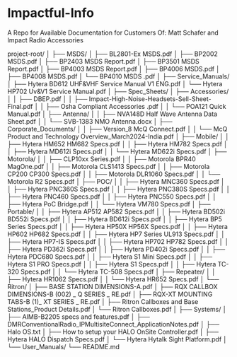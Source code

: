 # Impactful-Info

A Repo for Available Documentation for Customers Of:
Matt Schafer and Impact Radio Accessories


project-root/
│
├── MSDS/
│   ├── BL2801-Ex MSDS.pdf
│   ├── BP2002 MSDS.pdf
│   ├── BP2403 MSDS Report.pdf
│   ├── BP3501 MSDS Report.pdf
│   ├── BP4003 MSDS Report.pdf
│   ├── BP4006 MSDS.pdf
│   ├── BP4008 MSDS.pdf
│   └── BP4010 MSDS .pdf
│
├── Service_Manuals/
│   ├── Hytera BD612 UHF&VHF Service Manual V1 ENG.pdf
│   └── Hytera HP702 Uv&V1 Service Manual.pdf
│
├── Spec_Sheets/
│   ├── Accessories/
│   │   ├── DBEP.pdf
│   │   ├── Impact-High-Noise-Headsets-Sell-Sheet-Final.pdf
│   │   ├── Osha Compliant Accessories .pdf
│   │   └── POA121 Quick Manual.pdf
│   ├── Antenna/
│   │   ├── NVA148D Half Wave Antenna Data Sheet.pdf
│   │   └── SVB-1383 NMO Antenna.docx
│   ├── Corporate_Documents/
│   │   ├── Version_8 McQ Connect.pdf
│   │   └── McQ Product and Technology Overview_March2024-India.pdf
│   ├── Mobile/
│   │   ├── Hytera HM652 HM682 Specs.pdf
│   │   ├── Hytera HM782 Specs.pdf
│   │   ├── Hytera MD612i Specs.pdf
│   │   └── Hytera MD622i Specs.pdf
│   ├── Motorola/
│   │   ├── CLP10xx Series.pdf
│   │   ├── Motorola BPR40 MagOne.pdf
│   │   ├── Motorola CLS1413 Specs.pdf
│   │   ├── Motorola CP200 CP300 Specs.pdf
│   │   ├── Motorola DLR1060 Specs.pdf
│   │   └── Motorola R2 Specs.pdf
│   ├── POC/
│   │   ├── Hytera MNC360 Specs.pdf
│   │   ├── Hytera PNC360S Specs.pdf
│   │   ├── Hytera PNC380S Specs.pdf
│   │   ├── Hytera PNC460 Specs.pdf
│   │   ├── Hytera PNC550 Specs.pdf
│   │   ├── Hytera PoC Bridge.pdf
│   │   └── Hytera VM780 Specs.pdf
│   ├── Portable/
│   │   ├── Hytera AP512 AP582 Specs.pdf
│   │   ├── Hytera BD502i BD552i Specs.pdf
│   │   ├── Hytera BD612i Specs.pdf
│   │   ├── Hytera BP5 Series Specs.pdf
│   │   ├── Hytera HP50X HP56X Specs.pdf
│   │   ├── Hytera HP602 HP682 Specs.pdf
│   │   ├── Hytera HP7 Series UL913 Specs.pdf
│   │   ├── Hytera HP7-IS Specs.pdf
│   │   ├── Hytera HP702 HP782 Specs.pdf
│   │   ├── Hytera PD362i Specs.pdf
│   │   ├── Hytera PD402i Specs.pdf
│   │   ├── Hytera PDC680 Specs.pdf
│   │   ├── Hytera S1 Mini Specs.pdf
│   │   ├── Hytera S1 PRO Specs.pdf
│   │   ├── Hytera S1 Specs.pdf
│   │   ├── Hytera TC-320 Specs.pdf
│   │   └── Hytera TC-508 Specs.pdf
│   ├── Repeater/
│   │   ├── Hytera HR1062 Specs.pdf
│   │   └── Hytera HR652 Specs.pdf
│   └── Ritron/
│       ├── BASE STATION DIMENSIONS-A.pdf
│       ├── RQX CALLBOX DIMENSIONS-B (002) _ Q SERIES _ RE.pdf
│       ├── RQX-XT MOUNTING TABS-B (1)_ XT SERIES _ RE.pdf
│       ├── Ritron Callboxes and Base Stations_Product Details.pdf
│       └── Ritron Callboxes.pdf
│
├── Systems/
│   ├── AIMB-B2205 specs and features.pdf
│   ├── DMRConventionalRadio_IPMultisiteConnect_ApplicationNotes.pdf
│   ├── Halo OS.txt
│   ├── How to setup your HALO OnSite Controller.pdf
│   ├── Hytera HALO Dispatch Specs.pdf
│   └── Hytera Hytalk Sight Platform.pdf
│
└── User_Manuals/
    └── README.md
